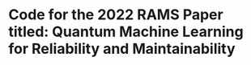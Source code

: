# Code for the 2022 RAMS Paper titled: Quantum Machine Learning for Reliability and Maintainability
